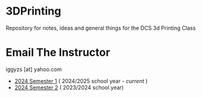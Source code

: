 # 3DPrinting

Repository for notes, ideas and general things for the DCS 3d Printing Class

# Email The Instructor

iggyzs [at] yahoo.com

- [2024 Semester 1](2024s1/README.md) ( 2024/2025 school year - _current_ )
- [2024 Semester 2](2024s2/README.md) ( 2023/2024 school year)
